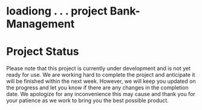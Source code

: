 # loadiong . . . project Bank-Management

# Project Status

Please note that this project is currently under development and is not yet ready for use.
We are working hard to complete the project and anticipate it will be finished within the next week. However, we will keep you updated on the progress and let you know if there are any changes in the completion date.
We apologize for any inconvenience this may cause and thank you for your patience as we work to bring you the best possible product.

